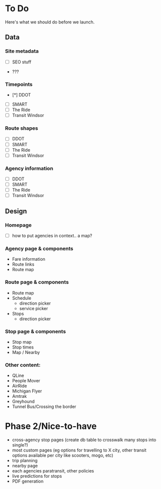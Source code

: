 # To Do

Here's what we should do before we launch.

## Data

### Site metadata

- [ ] SEO stuff
- ???

### Timepoints

- [*] DDOT
- [ ] SMART
- [ ] The Ride
- [ ] Transit Windsor

### Route shapes

- [ ] DDOT
- [ ] SMART
- [ ] The Ride
- [ ] Transit Windsor

### Agency information

- [ ] DDOT
- [ ] SMART
- [ ] The Ride
- [ ] Transit Windsor

## Design

### Homepage

- [ ] how to put agencies in context.. a map?

### Agency page & components

- Fare information
- Route links
- Route map

### Route page & components

- Route map
- Schedule
  - direction picker
  - service picker
- Stops
  - direction picker

### Stop page & components

- Stop map
- Stop times
- Map / Nearby

### Other content:

- QLine
- People Mover
- AirRide
- Michigan Flyer
- Amtrak
- Greyhound
- Tunnel Bus/Crossing the border

# Phase 2/Nice-to-have

- cross-agency stop pages (create db table to crosswalk many stops into single?)
- most custom pages (eg options for travelling to X city, other transit options available per city like scooters, mogo, etc)
- trip planning
- nearby page
- each agencies paratransit, other policies
- live predictions for stops
- PDF generation